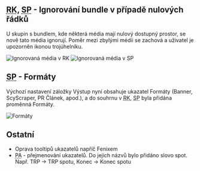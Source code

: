﻿---
categories: [fenix]
layout: fenix
---
## <abbr title="Reachové křivky">RK</abbr>, <abbr title="Strategický plán">SP</abbr> - Ignorování bundle v případě nulových řádků
U skupin s bundlem, kde některá média mají nulový dostupný prostor, se nově tato média ignorují. Poměr mezi zbylými médii se zachová a uživatel je upozorněn ikonou trojúhelníku.

![Ignorovaná média v RK]({{site.url}}/data/rc_ignor.png "Ignorovaná média v RK")
![Ignorovaná média v SP]({{site.url}}/data/sp_ignor.png "Ignorovaná média v SP")

## <abbr title="Strategický plán">SP</abbr> - Formáty
Výchozí nastavení záložky Výstup nyní obsahuje ukazatel Formáty (Banner, ScyScraper, PR Článek, apod.), a do souhrnu v <abbr title="Reachové křivky">RK</abbr>, <abbr title="Strategický plán">SP</abbr> byla přidána proměnná Formáty.

![Formáty]({{site.url}}/data/formaty.jpg "Formáty")

## Ostatní
<ul>
	<li>Oprava tooltipů ukazatelů napříč Fenixem</li>
	<li><abbr title="Postanalýza">PA</abbr> - přejmenování ukazatelů. Do jejich názvů bylo přidáno slovo spot. Např. TRP -> TRP spotu, Konec -> Konec spotu</li>
</ul>
